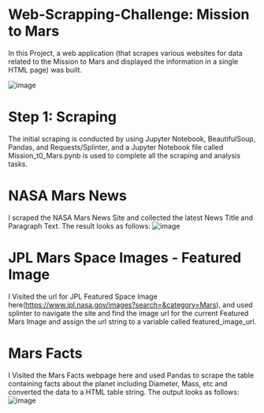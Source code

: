 # Web-Scrapping-Challenge: Mission to Mars


In this Project, a web application (that scrapes various websites for data related to the Mission to Mars and displayed the information in a single HTML page) was built.

![image](https://user-images.githubusercontent.com/68763904/112877067-2325f780-907b-11eb-83de-5c16ba9ae22b.png)


# Step 1: Scraping
The initial scraping is conducted by using Jupyter Notebook, BeautifulSoup, Pandas, and Requests/Splinter, and a Jupyter Notebook file called Mission_t0_Mars.pynb is used to complete all the scraping and analysis tasks.

# NASA Mars News
I scraped the NASA Mars News Site and collected the latest News Title and Paragraph Text. The result looks as follows:
![image](https://user-images.githubusercontent.com/68763904/112877500-b0694c00-907b-11eb-8e23-5a724528fe07.png)

# JPL Mars Space Images - Featured Image
I Visited the url for JPL Featured Space Image here(https://www.jpl.nasa.gov/images?search=&category=Mars), and used splinter to navigate the site and find the image url for the current Featured Mars Image and assign the url string to a variable called featured_image_url.

# Mars Facts
I Visited the Mars Facts webpage here and used Pandas to scrape the table containing facts about the planet including Diameter, Mass, etc and converted the data to a HTML table string.
The output looks as follows:
![image](https://user-images.githubusercontent.com/68763904/112878067-5b7a0580-907c-11eb-8640-3e37529498d4.png)
